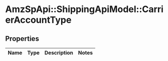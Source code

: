 # AmzSpApi::ShippingApiModel::CarrierAccountType

## Properties
Name | Type | Description | Notes
------------ | ------------- | ------------- | -------------

